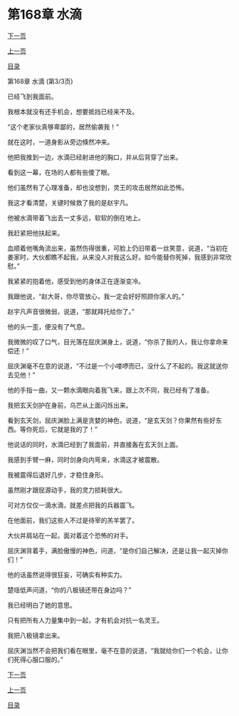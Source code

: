 <h1>第168章    水滴</h1>
            <div><p><a href="./504_%E7%AC%AC169%E7%AB%A0_%E5%89%91%E7%97%95.md">下一页</a></p><p><a href="./502_%E7%AC%AC168%E7%AB%A0_%E6%B0%B4%E6%BB%B4.md">上一页</a></p><p><a href="../">目录</a></p></div>
            <div><p>第168章    水滴 (第3/3页)</p><p>已经飞到我面前。</p><p>我根本就没有还手机会，想要抵挡已经来不及。</p><p>“这个老家伙真够卑鄙的，居然偷袭我！”</p><p>就在这时，一道身影从旁边倏然冲来。</p><p>他把我推到一边，水滴已经射进他的胸口，并从后背穿了出来。</p><p>看到这一幕，在场的人都有些傻了眼。</p><p>他们虽然有了心理准备，却也没想到，灵王的攻击居然如此恐怖。</p><p>我这才看清楚，关键时候救了我的是赵宇凡。</p><p>他被水滴带着飞出去一丈多远，软软的倒在地上。</p><p>我赶紧把他扶起来。</p><p>血顺着他嘴角流出来，虽然伤得很重，可脸上仍旧带着一丝笑意，说道，“当初在姜家时，大伙都瞧不起我，从来没人对我这么好。如今能替你死掉，我感到非常欣慰。”</p><p>我紧紧的抱着他，感受到他的身体正在逐渐变冷。</p><p>我跟他说，“赵大哥，你尽管放心，我一定会好好照顾你家人的。”</p><p>赵宇凡声音很微弱，说道，“那就拜托给你了。”</p><p>他的头一歪，便没有了气息。</p><p>我微微的叹了口气，目光落在屈庆渊身上，说道，“你杀了我的人，我让你拿命来偿还！”</p><p>屈庆渊毫不在意的说道，“不过是一个小喽啰而已，没什么了不起的。我这就送你去见他！”</p><p>他的手指一曲，又一颗水滴眼向着我飞来，跟上次不同，我已经有了准备。</p><p>我把玄天剑护在身前，乌芒从上面闪烁出来。</p><p>看到玄天剑，屈庆渊脸上满是贪婪的神色，说道，“是玄天剑？你果然有些好东西。等你死后，它就是我的了！”</p><p>他说话的同时，水滴已经到了我面前，并直接轰在玄天剑上面。</p><p>我感到手臂一麻，同时剑身向内弯来，水滴这才被震散。</p><p>我被震得后退好几步，才稳住身形。</p><p>虽然刚才跟屈源动手，我的灵力损耗很大。</p><p>可对方仅仅一滴水滴，就差点把我的兵器震飞。</p><p>在他面前，我们这些人不过是待宰的羔羊罢了。</p><p>大伙并肩站在一起，面对着这个恐怖的对手。</p><p>屈庆渊背着手，满脸傲慢的神色，问道，“是你们自己解决，还是让我一起灭掉你们！”</p><p>他的话虽然说得很狂妄，可确实有种实力。</p><p>楚瑶低声问道，“你的八极镜还带在身边吗？”</p><p>我已经明白了她的意思。</p><p>只有把所有人力量集中到一起，才有机会对抗一名灵王。</p><p>我把八极镜拿出来。</p><p>屈庆渊当然不会把我们看在眼里，毫不在意的说道，“我就给你们一个机会，让你们死得心服口服的。”</p></div>
            <div><p><a href="./504_%E7%AC%AC169%E7%AB%A0_%E5%89%91%E7%97%95.md">下一页</a></p><p><a href="./502_%E7%AC%AC168%E7%AB%A0_%E6%B0%B4%E6%BB%B4.md">上一页</a></p><p><a href="../">目录</a></p></div>